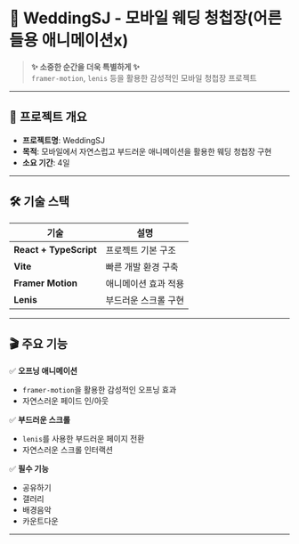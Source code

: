 # 💍 WeddingSJ - 모바일 웨딩 청첩장(어른들용 애니메이션x)

> **✨ 소중한 순간을 더욱 특별하게 ✨**  
> `framer-motion`, `lenis` 등을 활용한 감성적인 모바일 청첩장 프로젝트

---

## 📖 프로젝트 개요

-   **프로젝트명**: WeddingSJ
-   **목적**: 모바일에서 자연스럽고 부드러운 애니메이션을 활용한 웨딩 청첩장 구현
-   **소요 기간**: 4일

---

## 🛠 기술 스택

| 기술                   | 설명                 |
| ---------------------- | -------------------- |
| **React + TypeScript** | 프로젝트 기본 구조   |
| **Vite**               | 빠른 개발 환경 구축  |
| **Framer Motion**      | 애니메이션 효과 적용 |
| **Lenis**              | 부드러운 스크롤 구현 |

---

## 🎬 주요 기능

✅ **오프닝 애니메이션**

-   `framer-motion`을 활용한 감성적인 오프닝 효과
-   자연스러운 페이드 인/아웃

✅ **부드러운 스크롤**

-   `lenis`를 사용한 부드러운 페이지 전환
-   자연스러운 스크롤 인터랙션

✅ **필수 기능**

-   공유하기
-   갤러리
-   배경음악
-   카운트다운

---
